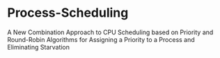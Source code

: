 # Process-Scheduling

A New Combination Approach to CPU Scheduling based on Priority and Round-Robin Algorithms for Assigning a Priority to a Process and Eliminating Starvation 
